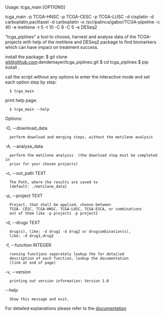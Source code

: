 Usage: tcga_main [OPTIONS]

tcga_main -p TCGA-HNSC -p TCGA-CESC -p TCGA-LUSC -d cisplatin -d carboplatin,paclitaxel -d carboplatin -o /scr/palinca/gabor/TCGA-pipeline -c 40 -e metilene -t 5 -t 10 -C
 8 -C 5 -e DESeq2

  "tcga_piplines" a tool to choose, harvest and analyse  data of
  the TCGA-projects with help of the metilene and DESeq2 package to find
  biomarkers which can have impact on treatment success.

  install the package:
    $ git clone git@github.com:dendemayer/tcga_piplines.git
    $ cd tcga_piplines
    $ pip install .

  call the script without any options to enter the interactive mode and set
  each option step by step:

      $ tcga_main

  print help page:

      $ tcga_main --help

Options:  

  -D, --download_data

      perform download and merging steps, without the metilene analysis  

  -A, --analyse_data

      perform the metilene analysis  (the download step must be completed in
      prior for your chosen projects)
    
  -o, --out_path TEXT
  
      The Path, where the results are saved to  
      [default: ./metilene_data]  

  -p, --project TEXT
  
      Project, that shall be applied, choose between  
      TCGA- CESC, TCGA-HNSC, TCGA-LUSC, TCGA-ESCA, or combinations  
      out of them like -p project1 -p project2  
  -d, --drugs TEXT
  
      drug(s), like: -d drug1 -d drug2 or drugcombination(s),  
      like: -d drug1,drug2  


  -f, --function INTEGER
  
      running functions seperately lookup the for detailed  
      description of each function, lookup the documentation  
      (link at end of page)

  -v, --version
  
      printing out version information: Version 1.0
  --help
  
      Show this message and exit.  
  
For detailed explanations please refer to the [documentation](doc/_build/html/index.html)

